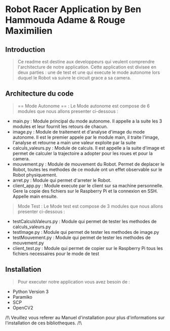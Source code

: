 # Robot Racer Application by Ben Hammouda Adame & Rouge Maximilien

## Introduction

>  Ce readme est destine aux developpeurs qui veulent comprendre l'architecture de notre application. Cette application est divisee en deux parties : une de test et une qui execute le mode autonome lors duquel le Robot va suivre le circuit grace a sa camera.

## Architecture du code

>  == Mode Autonome ==  :
Le Mode autonome est compose de 6 modules que nous allons presenter ci-dessous : 
- main.py :  Module principal du mode autonome. Il appelle a la suite les 3 modules et leur fournit les retours de chacun.
- image.py :   Module de traitement et d'analyse d'image du mode autonome. Il est le premier appele par le module main, il traite l'image, l'analyse et retourne a main une valeur exploite par la suite
- calculs_valeurs.py :  Module de calculs. Il est appelle a la suite d'image et permet de calculer la trajectoire a adopter pour les roues et pour la camera.
- mouvement.py : Module de mouvement du Robot. Permet de deplacer le Robot, toutes les methodes de ce module ont un effet observable sur le Robot physiquement.
- arret.py :  Module qui permet d'arreter le Robot.
- client_app.py :  Module execute par le client sur sa machine personnelle. Gere la copie des fichiers sur le Raspberry Pi et la connexion en SSH. Appelle main ensuite.

> Mode Test :
Le Mode test est compose de 3 modules que nous allons presenter ci-dessous :
- testCalculsValeurs.py : Module qui permet de tester les methodes de calculs_valeurs.py
- testImage.py : Module qui permet de tester les methodes de image.py
- testMouvement.py : Module qui permet de tester les methodes de mouvement.py
- client_test.py : Module qui permet de copier sur le Raspberry Pi tous les fichiers necessaires pour le mode de test

## Installation

> Pour executer notre application vous avez besoin de  :
- Python Version 3
- Paramiko
- SCP
- OpenCV2

/!\ Veuillez vous referer au Manuel d'installation pour plus d'informations sur l'installation de ces bibliotheques. /!\
